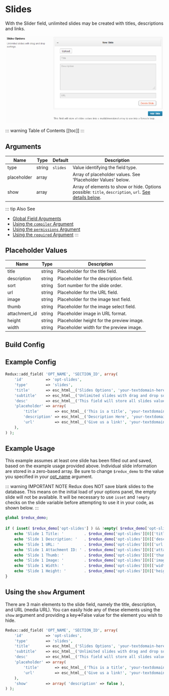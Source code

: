 # Slides
With the Slider field, unlimited slides may be created with titles, descriptions and links.

<span style="display:block;text-align:center">![](./img/slides.png)</span>

::: warning Table of Contents
[[toc]]
:::

## Arguments
|Name|Type|Default|Description|
|--- |--- |--- |--- |
|type|string|`slides`|Value identifying the field type.|
|placeholder|array||Array of placeholder values.  See 'Placeholder Values' below.|
|show|array||Array of elements to show or hide. Options possible: `title`, `description`, `url`. [See details below](#using-the-show-argument). |

::: tip Also See
- [Global Field Arguments](../configuration/fields/arguments.md)
- [Using the `compiler` Argument](../configuration/fields/compiler.md)
- [Using the `permissions` Argument](../configuration/fields/permissions.md)
- [Using the `required` Argument](../configuration/fields/required.md)
:::

## Placeholder Values
|Name|Type|Description|
|--- |--- |--- |
|title|string|Placeholder for the title field.|
|description|string|Placeholder for the description field.|
|sort|string|Sort number for the slide order.|
|url|string|Placeholder for the URL field.|
|image|string|Placeholder for the image text field.|
|thumb|string|Placeholder for the image select field.|
|attachment_id|string|Placeholder image in URL format.|
|height|string|Placeholder height for the preview image.|
|width|string|Placeholder width for the preview image.|



## Build Config
<script>
import builder from './slides.json';
export default {
    data () {
        return {
            builder: builder,
            defaults: {
            }
        };
    }
}
</script>
<builder :builder_json="builder" :builder_defaults="defaults" />

## Example Config

```php
Redux::add_field( 'OPT_NAME', 'SECTION_ID', array(
    'id'          => 'opt-slides',
    'type'        => 'slides',
    'title'       => esc_html__('Slides Options', 'your-textdomain-here'),
    'subtitle'    => esc_html__('Unlimited slides with drag and drop sortings.', 'your-textdomain-here'),
    'desc'        => esc_html__('This field will store all slides values into a multidimensional array to use into a foreach loop.', 'your-textdomain-here')
    'placeholder' => array(
        'title'       => esc_html__('This is a title', 'your-textdomain-here'),
        'description' => esc_html__('Description Here', 'your-textdomain-here'),
        'url'         => esc_html__('Give us a link!', 'your-textdomain-here'),
    ),
) );
```

## Example Usage
This example assumes at least one slide has been filled out and saved, based on the example usage provided above. Individual slide information are stored in a zero-based array. Be sure to change `$redux_demo` to the value you specified in your [opt_name](../configuration/global_arguments.md#opt_name) argument.

::: warning IMPORTANT NOTE
Redux does NOT save blank slides to the database.  This means on the initial load of your options panel, the empty slide will not be available.  It will be necessary to use `isset` and `!empty` checks on the slide variable before attempting to use it in your code, as shown below.
:::

```php
global $redux_demo;

if ( isset( $redux_demo['opt-slides'] ) && !empty( $redux_demo['opt-slides'] ) ) {
    echo 'Slide 1 Title: '         . $redux_demo['opt-slides'][0]['title'];
    echo 'Slide 1 Description: '   . $redux_demo['opt-slides'][0]['description'];
    echo 'Slide 1 URL: '           . $redux_demo['opt-slides'][0]['url'];
    echo 'Slide 1 Attachment ID: ' . $redux_demo['opt-slides'][0]['attachment_id'];
    echo 'Slide 1 Thumb: '         . $redux_demo['opt-slides'][0]['thumb'];
    echo 'Slide 1 Image: '         . $redux_demo['opt-slides'][0]['image'];
    echo 'Slide 1 Width: '         . $redux_demo['opt-slides'][0]['width'];
    echo 'Slide 1 Height: '        . $redux_demo['opt-slides'][0]['height'];
}
```

## Using the `show` Argument
There are 3 main elements to the slide field, namely the title, description, and URL (media URL). You can easily hide
any of these elements using the `show` argument and providing a key=>False value for the element you wish to hide.

```php
Redux::add_field( 'OPT_NAME', 'SECTION_ID', array(
    'id'          => 'opt-slides',
    'type'        => 'slides',
    'title'       => esc_html__('Slides Options', 'your-textdomain-here'),
    'subtitle'    => esc_html__('Unlimited slides with drag and drop sortings.', 'your-textdomain-here'),
    'desc'        => esc_html__('This field will store all slides values into a multidimensional array to use into a foreach loop.', 'your-textdomain-here')
    'placeholder' => array(
        'title'       => esc_html__('This is a title', 'your-textdomain-here'),
        'url'         => esc_html__('Give us a link!', 'your-textdomain-here'),
    ),
    'show'        => array( 'description' => false ),
) );
```